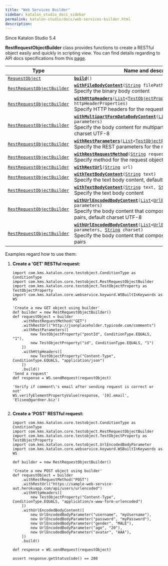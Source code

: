 ```yaml
---
title: "Web Services Builder" 
sidebar: katalon_studio_docs_sidebar
permalink: katalon-studio/docs/web-services-builder.html 
description: 
---
```

Since Katalon Studio 5.4

**RestRequestObjectBuilder** class provides functions to create a RESTful object easily and quickly in scripting view. You can find details regarding to API docs specifications from this [page](https://api-docs.katalon.com/com/kms/katalon/core/testobject/RestRequestObjectBuilder.html).

<table class="" style="table-layout: fixed;"><thead><tr><th class="" style="">Type</th><th class="" style="">Name and description</th></tr></thead><tbody class="" style=""><tr class="" style=""><td class="" style=""><code class="" style=""><a class="" href="https://api-docs.katalon.com/com/kms/katalon/core/testobject/RequestObject.html" rel="nofollow" style="">RequestObject</a></code></td><td class="" style=""><code class="" style=""><strong class="" style=""><a class="" href="https://api-docs.katalon.com/com/kms/katalon/core/testobject/RestRequestObjectBuilder.html#build()" rel="nofollow" style="">build</a></strong>()</code></td></tr><tr class="" style=""><td class="" style=""><code class="" style=""><a class="" href="https://api-docs.katalon.com/com/kms/katalon/core/testobject/RestRequestObjectBuilder.html" rel="nofollow" style="">RestRequestObjectBuilder</a></code></td><td class="" style=""><code class="" style=""><strong class="" style=""><a class="" href="https://api-docs.katalon.com/com/kms/katalon/core/testobject/RestRequestObjectBuilder.html#withFileBodyContent(java.lang.String)" rel="nofollow" style="">withFileBodyContent</a></strong>(<a class="" href="http://download.oracle.com/javase/6/docs/api/java/lang/String.html" rel="nofollow" title="String" style="">String</a>&nbsp;filePath)</code><br class="" style="">Specify the binary body content</td></tr><tr class="" style=""><td class="" style=""><code class="" style=""><a class="" href="https://api-docs.katalon.com/com/kms/katalon/core/testobject/RestRequestObjectBuilder.html" rel="nofollow" style="">RestRequestObjectBuilder</a></code></td><td class="" style=""><code class="" style=""><strong class="" style=""><a class="" href="https://api-docs.katalon.com/com/kms/katalon/core/testobject/RestRequestObjectBuilder.html#withHttpHeaders(List%3CTestObjectProperty%3E)" rel="nofollow" style="">withHttpHeaders</a></strong>(<a class="" href="http://download.oracle.com/javase/6/docs/api/java/util/List.html" rel="nofollow" title="List" style="">List</a>&lt;<a class="" href="https://api-docs.katalon.com/com/kms/katalon/core/testobject/TestObjectProperty.html" rel="nofollow" title="TestObjectProperty" style="">TestObjectProperty</a>&gt; httpHeaderProperties)</code><br class="" style="">Specify HTTP headers for the request object</td></tr><tr class="" style=""><td class="" style=""><code class="" style=""><a class="" href="https://api-docs.katalon.com/com/kms/katalon/core/testobject/RestRequestObjectBuilder.html" rel="nofollow" style="">RestRequestObjectBuilder</a></code></td><td class="" style=""><code class="" style=""><strong class="" style=""><a class="" href="https://api-docs.katalon.com/com/kms/katalon/core/testobject/RestRequestObjectBuilder.html#withMultipartFormDataBodyContent(List%3CFormDataBodyParameter%3E)" rel="nofollow" style="">withMultipartFormDataBodyContent</a></strong>(<a class="" href="http://download.oracle.com/javase/6/docs/api/java/util/List.html" rel="nofollow" title="List" style="">List</a>&lt;<a class="" href="https://api-docs.katalon.com/com/kms/katalon/core/testobject/FormDataBodyParameter.html" rel="nofollow" title="FormDataBodyParameter" style="">FormDataBodyParameter</a>&gt; parameters)</code><br class="" style="">Specify the body content for multipart/form-data type, default charset UTF-8</td></tr><tr class="" style=""><td class="" style=""><code class="" style=""><a class="" href="https://api-docs.katalon.com/com/kms/katalon/core/testobject/RestRequestObjectBuilder.html" rel="nofollow" style="">RestRequestObjectBuilder</a></code></td><td class="" style=""><code class="" style=""><strong class="" style=""><a class="" href="https://api-docs.katalon.com/com/kms/katalon/core/testobject/RestRequestObjectBuilder.html#withRestParameters(List%3CTestObjectProperty%3E)" rel="nofollow" style="">withRestParameters</a></strong>(<a class="" href="http://download.oracle.com/javase/6/docs/api/java/util/List.html" rel="nofollow" title="List" style="">List</a>&lt;<a class="" href="https://api-docs.katalon.com/com/kms/katalon/core/testobject/TestObjectProperty.html" rel="nofollow" title="TestObjectProperty" style="">TestObjectProperty</a>&gt; restParameters)</code><br class="" style="">Specify the REST parameters for the request object</td></tr><tr class="" style=""><td class="" style=""><code class="" style=""><a class="" href="https://api-docs.katalon.com/com/kms/katalon/core/testobject/RestRequestObjectBuilder.html" rel="nofollow" style="">RestRequestObjectBuilder</a></code></td><td class="" style=""><code class="" style=""><strong class="" style=""><a class="" href="https://api-docs.katalon.com/com/kms/katalon/core/testobject/RestRequestObjectBuilder.html#withRestRequestMethod(java.lang.String)" rel="nofollow" style="">withRestRequestMethod</a></strong>(<a class="" href="http://download.oracle.com/javase/6/docs/api/java/lang/String.html" rel="nofollow" title="String" style="">String</a>&nbsp;requestMethod)</code><br class="" style="">Specify method for the request object</td></tr><tr class="" style=""><td class="" style=""><code class="" style=""><a class="" href="https://api-docs.katalon.com/com/kms/katalon/core/testobject/RestRequestObjectBuilder.html" rel="nofollow" style="">RestRequestObjectBuilder</a></code></td><td class="" style=""><code class="" style=""><strong class="" style=""><a class="" href="https://api-docs.katalon.com/com/kms/katalon/core/testobject/RestRequestObjectBuilder.html#withRestUrl(java.lang.String)" rel="nofollow" style="">withRestUrl</a></strong>(<a class="" href="http://download.oracle.com/javase/6/docs/api/java/lang/String.html" rel="nofollow" title="String" style="">String</a>&nbsp;url)</code></td></tr><tr class="" style=""><td class="" style=""><code class="" style=""><a class="" href="https://api-docs.katalon.com/com/kms/katalon/core/testobject/RestRequestObjectBuilder.html" rel="nofollow" style="">RestRequestObjectBuilder</a></code></td><td class="" style=""><code class="" style=""><strong class="" style=""><a class="" href="https://api-docs.katalon.com/com/kms/katalon/core/testobject/RestRequestObjectBuilder.html#withTextBodyContent(java.lang.String)" rel="nofollow" style="">withTextBodyContent</a></strong>(<a class="" href="http://download.oracle.com/javase/6/docs/api/java/lang/String.html" rel="nofollow" title="String" style="">String</a>&nbsp;text)</code><br class="" style="">Specify the text body content, default charset UTF-8</td></tr><tr class="" style=""><td class="" style=""><code class="" style=""><a class="" href="https://api-docs.katalon.com/com/kms/katalon/core/testobject/RestRequestObjectBuilder.html" rel="nofollow" style="">RestRequestObjectBuilder</a></code></td><td class="" style=""><code class="" style=""><strong class="" style=""><a class="" href="https://api-docs.katalon.com/com/kms/katalon/core/testobject/RestRequestObjectBuilder.html#withTextBodyContent(java.lang.String,%20java.lang.String)" rel="nofollow" style="">withTextBodyContent</a></strong>(<a class="" href="http://download.oracle.com/javase/6/docs/api/java/lang/String.html" rel="nofollow" title="String" style="">String</a>&nbsp;text,&nbsp;<a class="" href="http://download.oracle.com/javase/6/docs/api/java/lang/String.html" rel="nofollow" title="String" style="">String</a>&nbsp;charset)</code><br class="" style="">Specify the text body content</td></tr><tr class="" style=""><td class="" style=""><code class="" style=""><a class="" href="https://api-docs.katalon.com/com/kms/katalon/core/testobject/RestRequestObjectBuilder.html" rel="nofollow" style="">RestRequestObjectBuilder</a></code></td><td class="" style=""><code class="" style=""><strong class="" style=""><a class="" href="https://api-docs.katalon.com/com/kms/katalon/core/testobject/RestRequestObjectBuilder.html#withUrlEncodedBodyContent(List%3CUrlEncodedBodyParameter%3E)" rel="nofollow" style="">withUrlEncodedBodyContent</a></strong>(<a class="" href="http://download.oracle.com/javase/6/docs/api/java/util/List.html" rel="nofollow" title="List" style="">List</a>&lt;<a class="" href="https://api-docs.katalon.com/com/kms/katalon/core/testobject/UrlEncodedBodyParameter.html" rel="nofollow" title="UrlEncodedBodyParameter" style="">UrlEncodedBodyParameter</a>&gt; parameters)</code><br class="" style="">Specify the body content that composes of a list of url-encoded pairs, default charset UTF-8</td></tr><tr class="" style=""><td class="" style=""><code class="" style=""><a class="" href="https://api-docs.katalon.com/com/kms/katalon/core/testobject/RestRequestObjectBuilder.html" rel="nofollow" style="">RestRequestObjectBuilder</a></code></td><td class="" style=""><code class="" style=""><strong class="" style=""><a class="" href="https://api-docs.katalon.com/com/kms/katalon/core/testobject/RestRequestObjectBuilder.html#withUrlEncodedBodyContent(List%3CUrlEncodedBodyParameter%3E,%20java.lang.String)" rel="nofollow" style="">withUrlEncodedBodyContent</a></strong>(<a class="" href="http://download.oracle.com/javase/6/docs/api/java/util/List.html" rel="nofollow" title="List" style="">List</a>&lt;<a class="" href="https://api-docs.katalon.com/com/kms/katalon/core/testobject/UrlEncodedBodyParameter.html" rel="nofollow" title="UrlEncodedBodyParameter" style="">UrlEncodedBodyParameter</a>&gt; parameters,&nbsp;<a class="" href="http://download.oracle.com/javase/6/docs/api/java/lang/String.html" rel="nofollow" title="String" style="">String</a>&nbsp;charset)</code><br class="" style="">Specify the body content that composes of a list of url-encoded pairs</td></tr></tbody></table>

  
Examples regard how to use them:

1.  **Create a 'GET' RESTful request:**
    
    ```
    import com.kms.katalon.core.testobject.ConditionType as ConditionType
    import com.kms.katalon.core.testobject.RestRequestObjectBuilder
    import com.kms.katalon.core.testobject.TestObjectProperty as TestObjectProperty
    import com.kms.katalon.core.webservice.keyword.WSBuiltInKeywords as WS
    
    'Create a new GET object using builder'
    def builder = new RestRequestObjectBuilder()
    def requestObject = builder
    	.withRestRequestMethod("GET")
    	.withRestUrl("http://jsonplaceholder.typicode.com/comments")
    	.withRestParameters([
    		new TestObjectProperty("postId", ConditionType.EQUALS, "1"),
    		new TestObjectProperty("id", ConditionType.EQUALS, "1")
    	])
    	.withHttpHeaders([
    		new TestObjectProperty("Content-Type", ConditionType.EQUALS, "application/json")
    	])
    	.build()
    'Send a request'
    def response = WS.sendRequest(requestObject)
    
    'Verify if comment\'s email after sending request is correct or not'
    WS.verifyElementPropertyValue(response, '[0].email', 'Eliseo@gardner.biz')
    
    
    ```
    
2.  **Create a 'POST' RESTful request:**
    
    ```
    import com.kms.katalon.core.testobject.ConditionType as ConditionType
    import com.kms.katalon.core.testobject.RestRequestObjectBuilder
    import com.kms.katalon.core.testobject.TestObjectProperty as TestObjectProperty
    import com.kms.katalon.core.testobject.UrlEncodedBodyParameter
    import com.kms.katalon.core.webservice.keyword.WSBuiltInKeywords as WS
     
    def builder = new RestRequestObjectBuilder()
      
    'Create a new POST object using builder'
    def requestObject = builder
        .withRestRequestMethod("POST")
        .withRestUrl("https://sample-web-service-aut.herokuapp.com/api/users/urlencoded")
        .withHttpHeaders([
            new TestObjectProperty("Content-Type", ConditionType.EQUALS, "application/x-www-form-urlencoded")
        ])
        .withUrlEncodedBodyContent([
            new UrlEncodedBodyParameter("username", "myUsername"),
            new UrlEncodedBodyParameter("password", "myPassword"),
            new UrlEncodedBodyParameter("gender", "MALE"),
            new UrlEncodedBodyParameter("age", "20"),
    		new UrlEncodedBodyParameter("avatar", "AAA"),
        ])
        .build()
         
    def response = WS.sendRequest(requestObject)
      
    assert response.getStatusCode() == 200
    ```